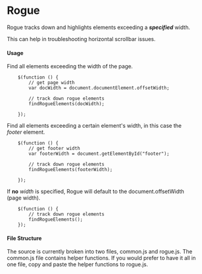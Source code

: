 # Rogue
Rogue tracks down and highlights elements exceeding a ***specified*** width.

This can help in troubleshooting horizontal scrollbar issues. 

#### Usage ####

Find all elements exceeding the width of the page.

        $(function () {
            // get page width
            var docWidth = document.documentElement.offsetWidth;

            // track down rogue elements
            findRogueElements(docWidth);

        });

Find all elements exceeding a certain element's width, in this case the *footer* element.

        $(function () {
            // get footer width
            var footerWidth = document.getElementById("footer");

            // track down rogue elements
            findRogueElements(footerWidth);

        });

If **no** *width* is specified, Rogue will default to the document.offsetWidth (page width).

        $(function () {
            // track down rogue elements
            findRogueElements();
        });

#### File Structure ####

The source is currently broken into two files, common.js and rogue.js. The common.js file contains helper functions. 
If you would prefer to have it all in one file, copy and paste the helper functions to rogue.js.
